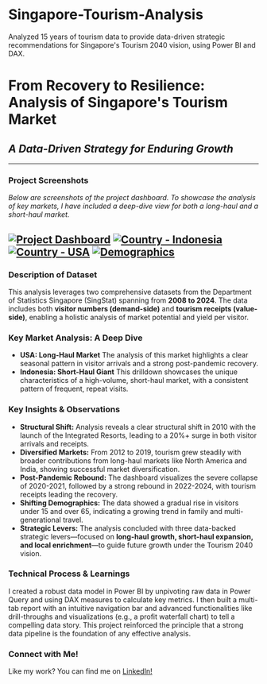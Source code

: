 # Singapore-Tourism-Analysis
Analyzed 15 years of tourism data to provide data-driven strategic recommendations for Singapore's Tourism 2040 vision, using Power BI and DAX.
# From Recovery to Resilience: Analysis of Singapore's Tourism Market

## _A Data-Driven Strategy for Enduring Growth_
---

### **Project Screenshots**
_Below are screenshots of the project dashboard. To showcase the analysis of key markets, I have included a deep-dive view for both a long-haul and a short-haul market._

[![Project Dashboard](https://i.imgur.com/yK7S60R.png)](https://i.imgur.com/yK7S60R.png)
[![Country - Indonesia](https://i.imgur.com/gHildP9.png)](https://i.imgur.com/gHildP9.png)
[![Country - USA](https://i.imgur.com/2ZgUE7E.png)](https://i.imgur.com/2ZgUE7E.png)
[![Demographics](https://i.imgur.com/dOEVYUb.png)](https://i.imgur.com/dOEVYUb.png)
---

### **Description of Dataset**

This analysis leverages two comprehensive datasets from the Department of Statistics Singapore (SingStat) spanning from **2008 to 2024**. The data includes both **visitor numbers (demand-side)** and **tourism receipts (value-side)**, enabling a holistic analysis of market potential and yield per visitor.

### **Key Market Analysis: A Deep Dive**

* **USA: Long-Haul Market** The analysis of this market highlights a clear seasonal pattern in visitor arrivals and a strong post-pandemic recovery.
* **Indonesia: Short-Haul Giant** This drilldown showcases the unique characteristics of a high-volume, short-haul market, with a consistent pattern of frequent, repeat visits.

### **Key Insights & Observations**

* **Structural Shift:** Analysis reveals a clear structural shift in 2010 with the launch of the Integrated Resorts, leading to a 20%+ surge in both visitor arrivals and receipts.
* **Diversified Markets:** From 2012 to 2019, tourism grew steadily with broader contributions from long-haul markets like North America and India, showing successful market diversification.
* **Post-Pandemic Rebound:** The dashboard visualizes the severe collapse of 2020-2021, followed by a strong rebound in 2022-2024, with tourism receipts leading the recovery.
* **Shifting Demographics:** The data showed a gradual rise in visitors under 15 and over 65, indicating a growing trend in family and multi-generational travel.
* **Strategic Levers:** The analysis concluded with three data-backed strategic levers—focused on **long-haul growth, short-haul expansion, and local enrichment**—to guide future growth under the Tourism 2040 vision.

### **Technical Process & Learnings**

I created a robust data model in Power BI by unpivoting raw data in Power Query and using DAX measures to calculate key metrics. I then built a multi-tab report with an intuitive navigation bar and advanced functionalities like drill-throughs and visualizations (e.g., a profit waterfall chart) to tell a compelling data story. This project reinforced the principle that a strong data pipeline is the foundation of any effective analysis.

### **Connect with Me!**

Like my work? You can find me on [LinkedIn!](https://www.linkedin.com/in/yun-jia-chan)
